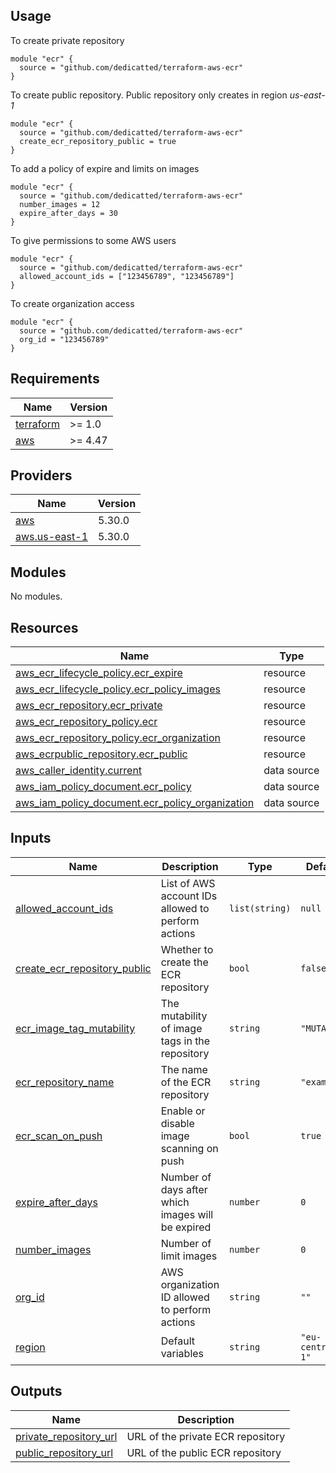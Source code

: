 ## Usage

To create private repository

```
module "ecr" {
  source = "github.com/dedicatted/terraform-aws-ecr"
}

```
To create public repository. Public repository only creates in region *us-east-1*

```
module "ecr" {
  source = "github.com/dedicatted/terraform-aws-ecr"
  create_ecr_repository_public = true
}

```

To add a policy of expire and limits on images

```
module "ecr" {
  source = "github.com/dedicatted/terraform-aws-ecr"
  number_images = 12
  expire_after_days = 30
}
```

To give permissions to some AWS users

```
module "ecr" {
  source = "github.com/dedicatted/terraform-aws-ecr"
  allowed_account_ids = ["123456789", "123456789"]
}
```

To create organization access
```
module "ecr" {
  source = "github.com/dedicatted/terraform-aws-ecr"
  org_id = "123456789"
}
```

## Requirements

| Name | Version |
|------|---------|
| <a name="requirement_terraform"></a> [terraform](#requirement\_terraform) | >= 1.0 |
| <a name="requirement_aws"></a> [aws](#requirement\_aws) | >= 4.47 |

## Providers

| Name | Version |
|------|---------|
| <a name="provider_aws"></a> [aws](#provider\_aws) | 5.30.0 |
| <a name="provider_aws.us-east-1"></a> [aws.us-east-1](#provider\_aws.us-east-1) | 5.30.0 |

## Modules

No modules.

## Resources

| Name | Type |
|------|------|
| [aws_ecr_lifecycle_policy.ecr_expire](https://registry.terraform.io/providers/hashicorp/aws/latest/docs/resources/ecr_lifecycle_policy) | resource |
| [aws_ecr_lifecycle_policy.ecr_policy_images](https://registry.terraform.io/providers/hashicorp/aws/latest/docs/resources/ecr_lifecycle_policy) | resource |
| [aws_ecr_repository.ecr_private](https://registry.terraform.io/providers/hashicorp/aws/latest/docs/resources/ecr_repository) | resource |
| [aws_ecr_repository_policy.ecr](https://registry.terraform.io/providers/hashicorp/aws/latest/docs/resources/ecr_repository_policy) | resource |
| [aws_ecr_repository_policy.ecr_organization](https://registry.terraform.io/providers/hashicorp/aws/latest/docs/resources/ecr_repository_policy) | resource |
| [aws_ecrpublic_repository.ecr_public](https://registry.terraform.io/providers/hashicorp/aws/latest/docs/resources/ecrpublic_repository) | resource |
| [aws_caller_identity.current](https://registry.terraform.io/providers/hashicorp/aws/latest/docs/data-sources/caller_identity) | data source |
| [aws_iam_policy_document.ecr_policy](https://registry.terraform.io/providers/hashicorp/aws/latest/docs/data-sources/iam_policy_document) | data source |
| [aws_iam_policy_document.ecr_policy_organization](https://registry.terraform.io/providers/hashicorp/aws/latest/docs/data-sources/iam_policy_document) | data source |

## Inputs

| Name | Description | Type | Default | Required |
|------|-------------|------|---------|:--------:|
| <a name="input_allowed_account_ids"></a> [allowed\_account\_ids](#input\_allowed\_account\_ids) | List of AWS account IDs allowed to perform actions | `list(string)` | `null` | no |
| <a name="input_create_ecr_repository_public"></a> [create\_ecr\_repository\_public](#input\_create\_ecr\_repository\_public) | Whether to create the ECR repository | `bool` | `false` | no |
| <a name="input_ecr_image_tag_mutability"></a> [ecr\_image\_tag\_mutability](#input\_ecr\_image\_tag\_mutability) | The mutability of image tags in the repository | `string` | `"MUTABLE"` | no |
| <a name="input_ecr_repository_name"></a> [ecr\_repository\_name](#input\_ecr\_repository\_name) | The name of the ECR repository | `string` | `"example"` | no |
| <a name="input_ecr_scan_on_push"></a> [ecr\_scan\_on\_push](#input\_ecr\_scan\_on\_push) | Enable or disable image scanning on push | `bool` | `true` | no |
| <a name="input_expire_after_days"></a> [expire\_after\_days](#input\_expire\_after\_days) | Number of days after which images will be expired | `number` | `0` | no |
| <a name="input_number_images"></a> [number\_images](#input\_number\_images) | Number of limit images | `number` | `0` | no |
| <a name="input_org_id"></a> [org\_id](#input\_org\_id) | AWS organization ID allowed to perform actions | `string` | `""` | no |
| <a name="input_region"></a> [region](#input\_region) | Default variables | `string` | `"eu-central-1"` | no |

## Outputs

| Name | Description |
|------|-------------|
| <a name="output_private_repository_url"></a> [private\_repository\_url](#output\_private\_repository\_url) | URL of the private ECR repository |
| <a name="output_public_repository_url"></a> [public\_repository\_url](#output\_public\_repository\_url) | URL of the public ECR repository |
